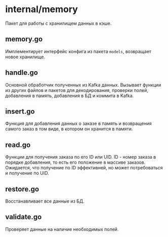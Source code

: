 # internal/memory
Пакет для работы с хранилищем данных в кэше.

## memory.go
Имплементирует интерфейс конфига из пакета `models`, возвращает новое хранилище.

## handle.go
Основной обработчик полученных из Kafka данных. Вызывает функции из других файлов и пакетов для декодирования, проверки полей, добавления в память, добавления в БД и коммита в Kafka.

## insert.go
Функция для добавления данных о заказе в память и возвращения самого заказ в том виде, в котором он хранится в памяти.

## read.go
Функции для получения заказа по его ID или UID. ID - номер заказа в порядке добавления, то есть его положение в массиве заказов. Ожидается, что получение по ID эффективней, но может потребоваться и получение по UID.

## restore.go
Восстанавливает все данные из БД.

## validate.go
Проверяет данные на наличие необходимых полей.